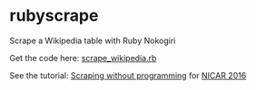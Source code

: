 # rubyscrape
Scrape a Wikipedia table with Ruby Nokogiri

Get the code here: <a href="https://github.com/samanthasunne/rubyscrape/blob/master/scrape_wikipedia.rb">scrape_wikipedia.rb</a>

See the tutorial: <a href="https://docs.google.com/presentation/d/1zMvbeYhZZmv_PBsXIJAvwjr9i2UujEgp76DjQOA_-u4/edit?usp=sharing">Scraping without programming</a> for <a href="http://www.ire.org/conferences/nicar2016/">NICAR 2016</a>
